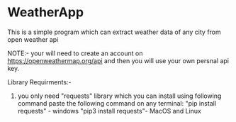 # WeatherApp
This is a simple program which can extract weather data of any city from open weather api

NOTE:-
your will need to create an account on https://openweathermap.org/api and then you will use your own persnal api key.

Library Requirments:-
1. you only need "requests" library which you can install using following command
   paste the following command on any terminal: "pip install requests" - windows
                                               "pip3 install requests"- MacOS and Linux
